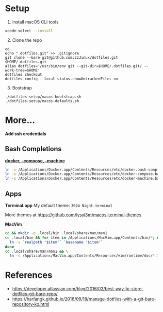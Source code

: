 # Setup
1. Install macOS CLI tools
```sh
xcode-select --install
```

2. Clone the repo
```
cd
echo ".dotfiles.git" >> .gitignore
git clone --bare git@github.com:zzJinux/dotfiles.git $HOME/.dotfiles.git
alias dotfiles='/usr/bin/env git --git-dir=$HOME/.dotfiles.git/ --work-tree=$HOME'
dotfiles checkout
dotfiles config --local status.showUntrackedFiles no
```

3. Bootstrap
```
./dotfiles-setup/macos-bootstrap.sh
./dotfiles-setup/macos-defaults.sh
```

# More...
**Add ssh credentials**

## Bash Completions
[**docker, -compose, -machine**](https://gist.github.com/rkuzsma/4f8c1354a9ea67fb3ca915b50e131d1c)
```sh
ln -s /Applications/Docker.app/Contents/Resources/etc/docker.bash-completion docker
ln -s /Applications/Docker.app/Contents/Resources/etc/docker-compose.bash-completion docker-compose
ln -s /Applications/Docker.app/Contents/Resources/etc/docker-machine.bash-completion docker-machine
```

## Apps
**Terminal.app**
My default theme: `3024 Night.terminal`

More themes at https://github.com/lysyi3m/macos-terminal-themes

**MacVim**
```sh
cd && mkdir -p .local/bin .local/share/man/man1
cd .local/bin && for item in /Applications/MacVim.app/Contents/bin/*; do
  ln -s `realpath "$item"` `basename "$item"`
done
cd .local/share/man/man1 && \
  ln -s /Applications/MacVim.app/Contents/Resources/vim/runtime/doc/*.1 ./
```

# References
- https://developer.atlassian.com/blog/2016/02/best-way-to-store-dotfiles-git-bare-repo/
- https://harfangk.github.io/2016/09/18/manage-dotfiles-with-a-git-bare-repository-ko.html
